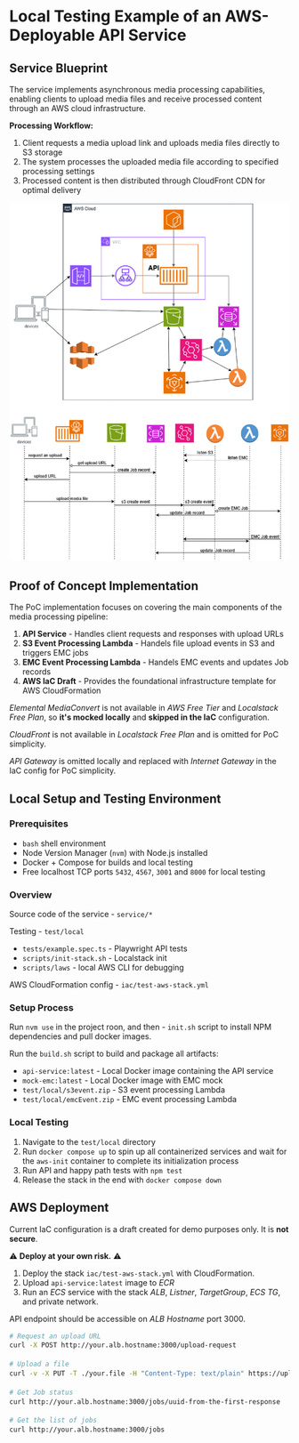 # Local Testing Example of an AWS-Deployable API Service

## Service Blueprint

The service implements asynchronous media processing capabilities,
enabling clients to upload media files and receive processed content
through an AWS cloud infrastructure.

**Processing Workflow:**
1. Client requests a media upload link and uploads media files directly to S3 storage
2. The system processes the uploaded media file according to specified processing settings
3. Processed content is then distributed through CloudFront CDN for optimal delivery

![AWS Infra](./docs/AWS.png "AWS Infrastructure Diagram")

## Proof of Concept Implementation

The PoC implementation focuses on covering the main components
of the media processing pipeline:

1. **API Service** - Handles client requests and responses with upload URLs
2. **S3 Event Processing Lambda** - Handels file upload events in S3 and triggers EMC jobs
3. **EMC Event Processing Lambda** - Handels EMC events and updates Job records
4. **AWS IaC Draft** - Provides the foundational infrastructure template for AWS CloudFormation

*Elemental MediaConvert* is not available in *AWS Free Tier* and *Localstack Free Plan*,
so **it's mocked locally** and **skipped in the IaC** configuration.

*CloudFront* is not available in *Localstack Free Plan* and is omitted for PoC simplicity.

*API Gateway* is omitted locally and replaced with *Internet Gateway*
in the IaC config for PoC simplicity.

## Local Setup and Testing Environment

### Prerequisites
- `bash` shell environment
- Node Version Manager (`nvm`) with Node.js installed
- Docker + Compose for builds and local testing
- Free localhost TCP ports `5432`, `4567`, `3001` and `8000` for local testing

### Overview

Source code of the service - `service/*`

Testing - `test/local` 
- `tests/example.spec.ts` - Playwright API tests
- `scripts/init-stack.sh` - Localstack init
- `scripts/laws` - local AWS CLI for debugging

AWS CloudFormation config - `iac/test-aws-stack.yml`

### Setup Process

Run `nvm use` in the project roon, and then - `init.sh` script
to install NPM dependencies and pull docker images.

Run the `build.sh` script to build and package all artifacts:
- `api-service:latest` - Local Docker image containing the API service
- `mock-emc:latest` - Local Docker image with EMC mock
- `test/local/s3event.zip` - S3 event processing Lambda
- `test/local/emcEvent.zip` - EMC event processing Lambda

### Local Testing

1. Navigate to the `test/local` directory
2. Run `docker compose up` to spin up all containerized services and wait for the `aws-init` container to complete its initialization process
3. Run API and happy path tests with `npm test`
4. Release the stack in the end with `docker compose down`

## AWS Deployment

️Current IaC configuration is a draft created for demo purposes only.
It is **not secure**. 

⚠️ **Deploy at your own risk.** ⚠️ 

1. Deploy the stack `iac/test-aws-stack.yml` with CloudFormation.
2. Upload `api-service:latest` image to *ECR*
3. Run an *ECS* service with the stack *ALB*, *Listner*, *TargetGroup*, *ECS TG*, and private network.

API endpoint should be accessible on *ALB Hostname* port 3000.

```bash
# Request an upload URL
curl -X POST http://your.alb.hostname:3000/upload-request

# Upload a file
curl -v -X PUT -T ./your.file -H "Content-Type: text/plain" https://upload_url.from/the/first/response

# Get Job status
curl http://your.alb.hostname:3000/jobs/uuid-from-the-first-response

# Get the list of jobs
curl http://your.alb.hostname:3000/jobs
```